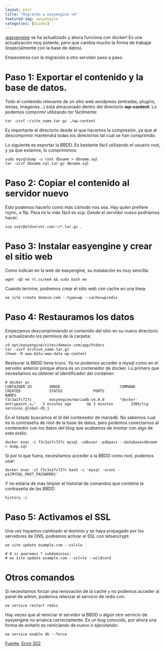 ```yaml
---
layout: post
title: "Migrando a easyengine v4"
featured-img: easyengine
categories: [Guides]
---
```


¡[easyengine](https://easyengine.io/) se ha actualizado y ahora funciona con docker!
Es una actualización muy potente, pero que cambia mucho la forma de trabajar (especialmente con la base de datos).

Empecemos con la migración a otro servidor paso a paso.

# Paso 1: Exportar el contenido y la base de datos.

Todo el contenido relevante de un sitio web wordpress (entradas, plugins, temas, imágenes...) está almacenado dentro del directorio **wp-content**.
Lo podemos comprimir utilizando *tar* fácilmente:

```
tar -zcvf ~/site_name.tar.gz ./wp-content
```

Es importante el directorio desde el que hacemos la compresión, ya que al descomprimir mantendrá todas los directorios tal cual se han comprimido.

Lo siguiente es exportar la BBDD. Es bastante fácil utilizando el usuario root, y ya que estamos, lo comprimimos:

```
sudo mysqldump -u root dbname > dbname.sql
tar -zcvf dbname.sql.tar.gz dbname.sql
```

# Paso 2: Copiar el contenido al servidor nuevo

Esto podemos hacerlo como más cómodo nos sea. Hay quien prefiere rsync, o ftp. Para mi lo más fácil es scp:
Desde el servidor nuevo podríamos hacer:

```
scp user@oldserver.com:~/*.tar.gz .
```

# Paso 3: Instalar easyengine y crear el sitio web

Como indican en la web de easyengine, su instalación es muy sencilla:
```
wget -qO ee rt.cx/ee4 && sudo bash ee
```

Cuando termine, podremos crear el sitio web con cache en una línea:

```
ee site create domain.com --type=wp --cache=wpredis
```

# Paso 4: Restauramos los datos
Empezamos descomprimiendo el contenido del sitio en su nuevo directorio y actualizando los permisos de la carpeta:

```
cd opt/easyengine/sites/domain.com/app/htdocs
tar -zxvf archive_name.tar.gz
chown -R www-data:www-data wp-content
```

Restaurar la BBDD tiene truco. Ya no podemos acceder a mysql como en el servidor anterior porque ahora es un contenedor de docker.
Lo primero que necesitamos es obtener el identificador del container:

```
# docker ps
CONTAINER ID        IMAGE                           COMMAND                  CREATED             STATUS              PORTS                                      NAMES
f3c3a1fc727c        easyengine/mariadb:v4.0.0       "docker-entrypoint.s…"   3 minutes ago       Up 3 minutes        3306/tcp                                   services_global-db_1
```

En el listado buscamos el id del contenedor de mariadb.
No sabemos cual es la contraseña de root de la base de datos, pero podemos conectarnos al contenedor con los datos del blog que acabamos de montar con algo de este estilo:

```
docker exec -i f3c3a1fc727c mysql -udbuser -pdbpass --database=dbname < dump.sql
```

Si por lo que fuera, necesitamos acceder a la BBDD como root, podemos usar:
```
docker exec -it f3c3a1fc727c bash -c 'mysql -uroot -p${MYSQL_ROOT_PASSWORD}'
```

Y no estaría de más limpiar el historial de comandos que contiene la contraseña de las BBDD:
```
history -c
```

# Paso 5: Activamos el SSL

Una vez hayamos cambiado el dominio y se haya propagado por los servidores de DNS, podremos activar el SSL con letsencrypt:
```
ee site update example.com --ssl=le

# O si queremos * subdominios:
# ee site update example.com --ssl=le --wildcard
```

# Otros comandos

Si necesitamos forzar una renovación de la caché y no podemos acceder al panel de admin, podemos relanzar el servicio de redis con:

```
ee service restart redis
```

Hay veces que al reiniciar el servidor la BBDD o algún otro servicio de easyengine no arranca correctamente.
Es un bug conocido, por ahora una forma de evitarlo es reiniciando de nuevo o ejecutando:

```
ee service enable db --force
```

[Fuente](https://venturedawn.com/blogging/migrate-wordpress-easyengine-v4/2667/).
[Error 502](https://community.easyengine.io/t/502-bad-gateway-error-after-server-reboot/11717/3)
